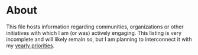 # About

This file hosts information regarding communities, organizations or other initiatives with which I am (or was) actively engaging. This listing is very incomplete and will likely remain so, but I am planning to interconnect it with my [yearly priorities](../resolutions).
